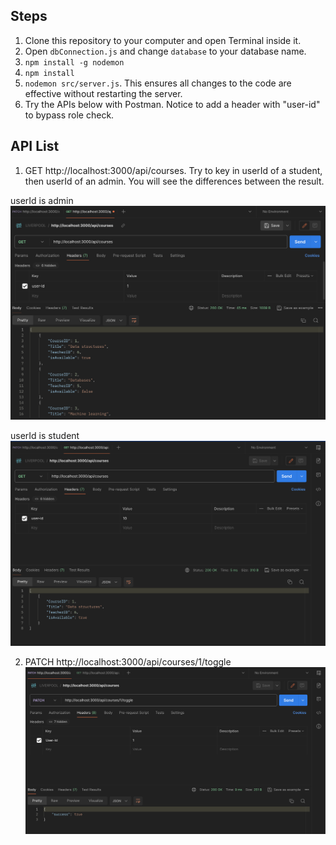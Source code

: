 ## Steps
1. Clone this repository to your computer and open Terminal inside it.
2. Open `dbConnection.js` and change `database` to your database name.
3. `npm install -g nodemon`
4. `npm install`
5. `nodemon src/server.js`. This ensures all changes to the code are effective without restarting the server.
6. Try the APIs below with Postman. Notice to add a header with "user-id" to bypass role check.

## API List
1. GET http://localhost:3000/api/courses. Try to key in userId of a student, then userId of an admin. You
will see the differences between the result.

userId is admin
![alt text](image_3.png "GET /course")

userId is student
![alt text](image_2.png "GET /course")

2. PATCH http://localhost:3000/api/courses/1/toggle
![alt text](image_1.png "PATCH /courses/:id/toggle")